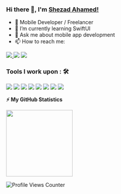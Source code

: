 ### Hi there 👋, I'm [Shezad Ahamed!](https://iamshezad.github.io/)


- 📱 Mobile Developer / Freelancer
- 🌱 I’m currently learning SwiftUI
- 💬 Ask me about mobile app development
- 📫 How to reach me: 

<a  href="mailto:iamshezad.dev@gmail.com"><img src="https://img.shields.io/badge/gmail-%23D14836.svg?&style=for-the-badge&logo=gmail&logoColor=white"> </a>   <a  href="https://www.instagram.com/iamshezad.dev/"><img src="https://img.shields.io/badge/instagram-%23E4405F.svg?&style=for-the-badge&logo=instagram&logoColor=white"></a>   <a href="https://www.linkedin.com/in/iamshezad/"><img src="https://img.shields.io/badge/linkedin-%230077B5.svg?&style=for-the-badge&logo=linkedin&logoColor=white" ></a>

### Tools I work upon : 🛠

<img src="https://img.shields.io/badge/swift%20-%2320232a.svg?&style=for-the-badge&logo=swift&logoColor=23F05033"> <img src="https://img.shields.io/badge/flutter%20-%2320232a.svg?&style=for-the-badge&logo=flutter&logoColor=blue"> <img src="https://img.shields.io/badge/javascript%20-%2320232a.svg?&style=for-the-badge&logo=javascript&logoColor=%23F7DF1E"> <img src="https://img.shields.io/badge/react native%20-%2320232a.svg?&style=for-the-badge&logo=react&logoColor=%2361DAFB"> <img src="https://img.shields.io/badge/git%20-%2320232a.svg?&style=for-the-badge&logo=git&logoColor=23F05033"/> <img src="http://img.shields.io/badge/-VS%20-%2320232a?style=for-the-badge&logo=Visual-studio-code&logoColor=blue"> <img src="https://img.shields.io/badge/firebase%20-%2320232a.svg?&style=for-the-badge&logo=firebase&logoColor=F5820D"> <img src="https://img.shields.io/badge/xcode%20-%2320232a.svg?&style=for-the-badge&logo=xcode&logoColor=blue">  

<!-- GitHub stats -->
<b>⚡ My GitHub Statistics</b>

<p>
<!-- GitHub Stats -->
<img height="180em" src="https://github-readme-stats.vercel.app/api?username=iamshezad&show_icons=true&hide_border=true" />


![Profile Views Counter](https://komarev.com/ghpvc/?username=iamshezad)
